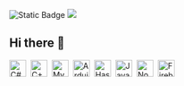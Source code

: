 ![Static Badge](https://img.shields.io/badge/Age-19-41ba96?style=flat) ![](https://komarev.com/ghpvc/?username=griinzy&color=41ba96&label=Views)

<!--
![Dynamic JSON Badge](https://img.shields.io/badge/dynamic/json?url=http%3A%2F%2Fgit.griinzy.co%2Fviews&query=views&style=flat&label=Views&color=%2341ba96)
-->

## Hi there 👋

<img align="left" width="30px" style="margin-right:8px" title="C#" src="https://cdn.jsdelivr.net/gh/devicons/devicon@latest/icons/csharp/csharp-plain.svg" />
<img align="left" width="30px" style="margin-right:8px" title="C++" src="https://cdn.jsdelivr.net/gh/devicons/devicon@latest/icons/cplusplus/cplusplus-plain.svg" />                    
<img align="left" width="30px" style="margin-right:8px" title="MySql" src="https://cdn.jsdelivr.net/gh/devicons/devicon@latest/icons/mysql/mysql-original.svg" />
<img align="left" width="30px" style="margin-right:8px" title="Arduino" src="https://cdn.jsdelivr.net/gh/devicons/devicon@latest/icons/arduino/arduino-original.svg" />      
<img align="left" width="30px" style="margin-right:8px" title="Haskell" src="https://cdn.jsdelivr.net/gh/devicons/devicon@latest/icons/haskell/haskell-original.svg" />          
<img align="left" width="30px" style="margin-right:8px" title="JavaScript" src="https://cdn.jsdelivr.net/gh/devicons/devicon@latest/icons/javascript/javascript-plain.svg" />
<img align="left" width="30px" style="margin-right:8px" title="NodeJS" src="https://cdn.jsdelivr.net/gh/devicons/devicon@latest/icons/nodejs/nodejs-original.svg" />
<img align="left" width="30px" style="margin-right:8px" title="Firebase" src="https://cdn.jsdelivr.net/gh/devicons/devicon@latest/icons/firebase/firebase-original.svg" /> 

<!--
**Griinzy/griinzy** is a ✨ _special_ ✨ repository because its `README.md` (this file) appears on your GitHub profile.

Here are some ideas to get you started:

- 🔭 I’m currently working on ...
- 🌱 I’m currently learning ...
- 👯 I’m looking to collaborate on ...
- 🤔 I’m looking for help with ...
- 💬 Ask me about ...
- 📫 How to reach me: ...
- 😄 Pronouns: ...
- ⚡ Fun fact: ...
-->
